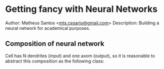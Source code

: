 # Getting fancy with Neural Networks
Author: Matheus Santos <[mts.cesario@gmail.com](mailto:mts.cesario@gmail.com)>
Description: Building a neural network for academical purposes.

## Composition of neural network
Cell has N dendrites (input) and one axom (output), so it is reasonable to abstract this composition as the following class: